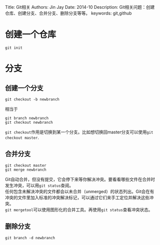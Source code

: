 Title:  Git相关
Authors: Jin Jay
Date:    2014-10
Description: Git相关问题：创建仓库、创建分支、合并分支、删除分支等等。
keywords: git,github


# 创建一个仓库

    git init

# 分支
## 创建一个分支

    git checkout -b newbranch
相当于

    git branch newbranch
    git checkout newbranch
`git checkout`作用是切换到某一个分支。比如想切换回master分支可以使用`git checkout master`.

## 合并分支

    git checkout master
    git merge newbranch
Git自动合并，但没有提交，它会停下来等你解决冲突。要看看哪些文件在合并时发生冲突，可以用`git status`查阅。  
任何包含未解决冲突的文件都会以未合并（unmerged）的状态列出。Git会在有冲突的文件里加入标准的冲突解决标记，可以通过它们来手工定位并解决这些冲突。  
`git mergetool`可以使用图形化的合并工具。再使用`git status`查看冲突状态。
## 删除分支

    git branch -d newbranch 













